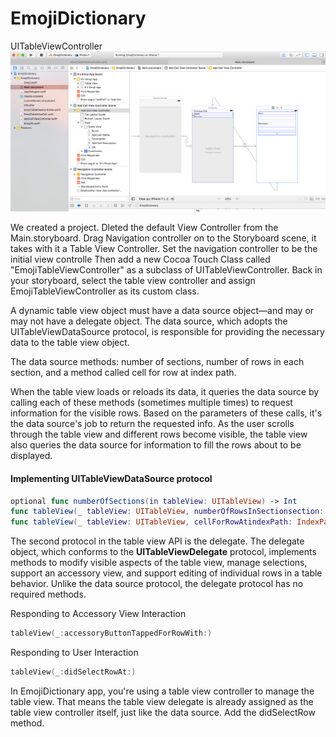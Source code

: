 # EmojiDictionary
UITableViewController
![storyboard](https://github.com/oobii/EmojiDictEditAndAdd/blob/EditAndAdd/storyboard.png)

We created a project. Dleted the default View Controller from the Main.storyboard. Drag Navigation controller on to the Storyboard scene, it takes with it a Table View Controller. Set the navigation controller to be the initial view controlle
Then add a new Cocoa Touch Class called "EmojiTableViewController" as a subclass of UITableViewController. Back in your storyboard, select the table view controller and assign EmojiTableViewController as its custom class.

A dynamic table view object must have a data source object—and may or may not have a delegate object.
The data source, which adopts the UITableViewDataSource protocol, is responsible for providing the necessary data to the table view object.

The data source methods: number of sections, number of rows in each section, and a method called cell for row at index path.

When the table view loads or reloads its data, it queries the data source by calling each of these methods (sometimes multiple times) to request information for the visible rows. Based on the parameters of these calls, it's the data source's job to return the requested info. As the user scrolls through the table view and different rows become visible, the table view also queries the data source for information to fill the rows about to be displayed.

<h4>Implementing UITableViewDataSource protocol</h4>

```swift
optional func numberOfSections(in tableView: UITableView) -> Int
func tableView(_ tableView: UITableView, numberOfRowsInSectionsection: Int) -> Int
func tableView(_ tableView: UITableView, cellForRowAtindexPath: IndexPath) -> UITableViewCell
```

The second protocol in the table view API is the delegate. The delegate object, which conforms to the <b>UITableViewDelegate</b> protocol, implements methods to modify visible aspects of the table view, manage selections, support an accessory view, and support editing of individual rows in a table behavior. Unlike the data source protocol, the delegate protocol has no required methods.

Responding to Accessory View Interaction
```swift
tableView(_:accessoryButtonTappedForRowWith:)
```
Responding to User Interaction
```swift
tableView(_:didSelectRowAt:)
```
In EmojiDictionary app, you're using a table view controller to manage the table view. That means the table view delegate is already assigned as the table view controller itself, just like the data source. Add the didSelectRow method. 




